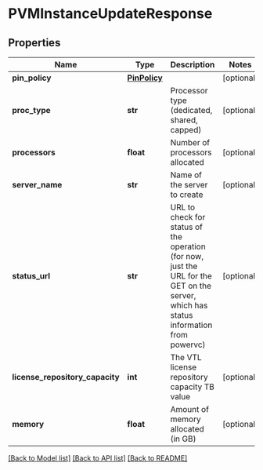 # PVMInstanceUpdateResponse

## Properties
Name | Type | Description | Notes
------------ | ------------- | ------------- | -------------
**pin_policy** | [**PinPolicy**](PinPolicy.md) |  | [optional] 
**proc_type** | **str** | Processor type (dedicated, shared, capped) | [optional] 
**processors** | **float** | Number of processors allocated | [optional] 
**server_name** | **str** | Name of the server to create | [optional] 
**status_url** | **str** | URL to check for status of the operation (for now, just the URL for the GET on the server, which has status information from powervc) | [optional] 
**license_repository_capacity** | **int** | The VTL license repository capacity TB value | [optional] 
**memory** | **float** | Amount of memory allocated (in GB) | [optional] 

[[Back to Model list]](../README.md#documentation-for-models) [[Back to API list]](../README.md#documentation-for-api-endpoints) [[Back to README]](../README.md)


